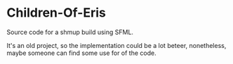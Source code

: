 # Children-Of-Eris
Source code for a shmup build using SFML.

It's an old project, so the implementation could be a lot beteer, nonetheless, maybe someone can find some use for of the code.
